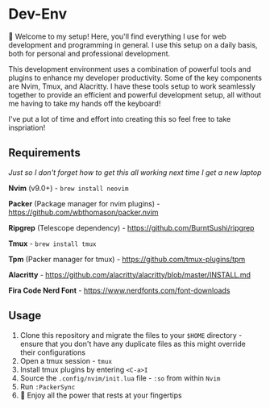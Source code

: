 # Dev-Env

:wave: Welcome to my setup! Here, you'll find everything I use for web development
and programming in general. I use this setup on a daily basis, both for personal
and professional development.

This development environment uses a combination of powerful tools and plugins to
enhance my developer productivity. Some of the key components are Nvim, Tmux, and
Alacritty. I have these tools setup to work seamlessly together to provide an efficient
and powerful development setup, all without me having to take my hands off the 
keyboard!

I've put a lot of time and effort into creating this so feel free to take inspriation!

## Requirements
*Just so I don't forget how to get this all working next time I get a new laptop*

**Nvim** (v9.0+) - `brew install neovim`

**Packer** (Package manager for nvim plugins) - https://github.com/wbthomason/packer.nvim

**Ripgrep** (Telescope dependency) - https://github.com/BurntSushi/ripgrep

**Tmux** - `brew install tmux`

**Tpm** (Packer manager for tmux) - https://github.com/tmux-plugins/tpm

**Alacritty** - https://github.com/alacritty/alacritty/blob/master/INSTALL.md

**Fira Code Nerd Font** - https://www.nerdfonts.com/font-downloads

## Usage
1. Clone this repository and migrate the files to your `$HOME` directory - ensure 
that you don't have any duplicate files as this might override their configurations
2. Open a tmux session - `tmux`
3. Install tmux plugins by entering `<C-a>I`
4. Source the `.config/nvim/init.lua` file - `:so` from within `Nvim`
5. Run `:PackerSync`
6. :tada: Enjoy all the power that rests at your fingertips
